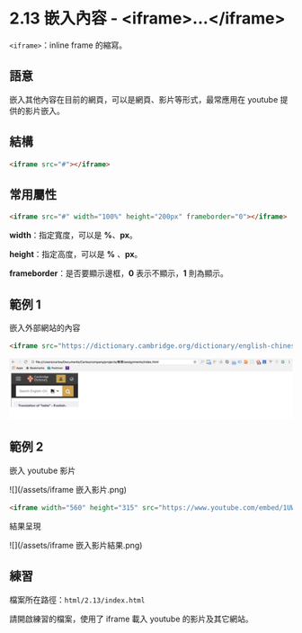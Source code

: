 # 2.13 嵌入內容 - &lt;iframe&gt;...&lt;/iframe&gt;

`<iframe>`：inline frame 的縮寫。

## 語意

嵌入其他內容在目前的網頁，可以是網頁、影片等形式，最常應用在 youtube 提供的影片嵌入。

## 結構

```html
<iframe src="#"></iframe>
```

## 常用屬性

```html
<iframe src="#" width="100%" height="200px" frameborder="0"></iframe>
```

**width**：指定寬度，可以是 **%**、**px**。

**height**：指定高度，可以是 **%** 、**px**。

**frameborder**：是否要顯示邊框，**0** 表示不顯示，**1** 則為顯示。

## 範例 1

嵌入外部網站的內容

```html
<iframe src="https://dictionary.cambridge.org/dictionary/english-chinese-traditional/table"></iframe>
```

![](/assets/iframe_嵌入外部網站.png)

## 範例 2

嵌入 youtube 影片

![](/assets/iframe 嵌入影片.png)

```html
<iframe width="560" height="315" src="https://www.youtube.com/embed/1UWI7epjcBk" frameborder="0" allow="autoplay; encrypted-media" allowfullscreen></iframe>
```

結果呈現

![](/assets/iframe 嵌入影片結果.png)

## 練習

檔案所在路徑：`html/2.13/index.html`

請開啟練習的檔案，使用了 iframe 載入 youtube 的影片及其它網站。


